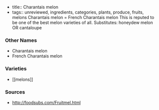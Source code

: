 - title:: Charantais melon
- tags:: unreviewed, ingredients, categories, plants, produce, fruits, melons
Charantais melon = French Charantais melon This is reputed to be one of the best melon varieties of all. Substitutes: honeydew melon OR cantaloupe

### Other Names

* Charantais melon
* French Charantais melon

### Varieties

* [[melons]]

### Sources
* http://foodsubs.com/Fruitmel.html
